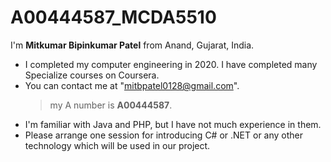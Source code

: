 # A00444587_MCDA5510
I'm **Mitkumar Bipinkumar Patel** from Anand, Gujarat, India. 
 - I completed my computer engineering in 2020. I have completed many Specialize courses on Coursera.
 - You can contact me at "mitbpatel0128@gmail.com".
   > my A number is **A00444587**. 
 - I'm familiar with Java and PHP, but I have not much experience in them. 
 - Please arrange one session for introducing C# or .NET or any other technology which will be used in our project.
